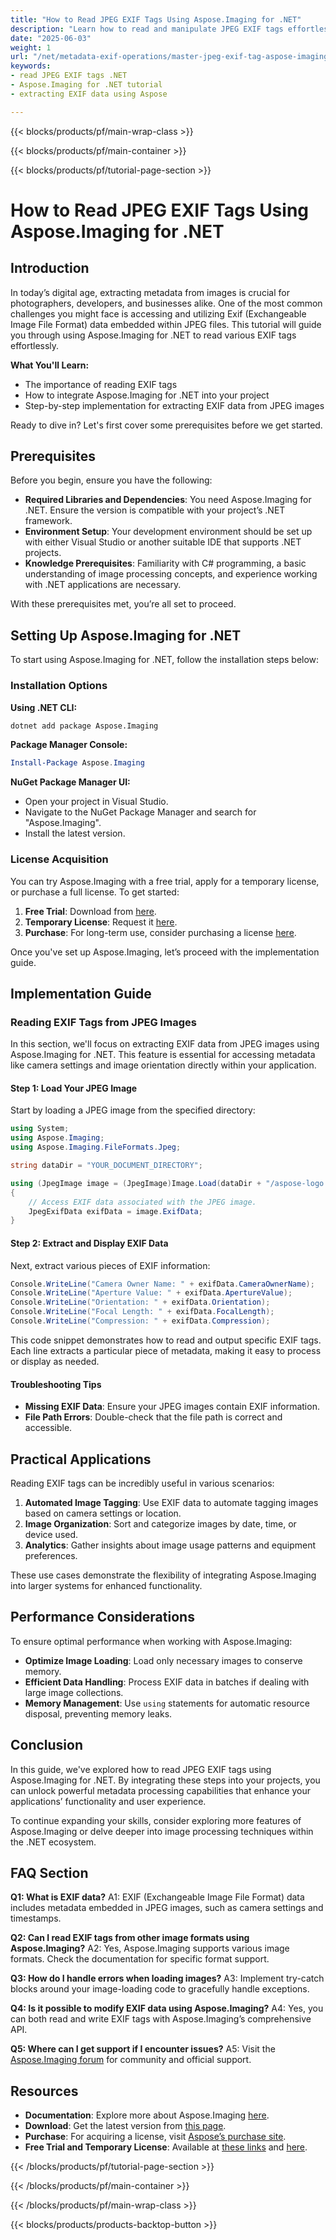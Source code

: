 ```yaml
---
title: "How to Read JPEG EXIF Tags Using Aspose.Imaging for .NET"
description: "Learn how to read and manipulate JPEG EXIF tags effortlessly with Aspose.Imaging for .NET. This guide provides step-by-step instructions for developers."
date: "2025-06-03"
weight: 1
url: "/net/metadata-exif-operations/master-jpeg-exif-tag-aspose-imaging-net/"
keywords:
- read JPEG EXIF tags .NET
- Aspose.Imaging for .NET tutorial
- extracting EXIF data using Aspose

---
```


{{< blocks/products/pf/main-wrap-class >}}

{{< blocks/products/pf/main-container >}}

{{< blocks/products/pf/tutorial-page-section >}}
# How to Read JPEG EXIF Tags Using Aspose.Imaging for .NET

## Introduction

In today’s digital age, extracting metadata from images is crucial for photographers, developers, and businesses alike. One of the most common challenges you might face is accessing and utilizing Exif (Exchangeable Image File Format) data embedded within JPEG files. This tutorial will guide you through using Aspose.Imaging for .NET to read various EXIF tags effortlessly.

**What You'll Learn:**
- The importance of reading EXIF tags
- How to integrate Aspose.Imaging for .NET into your project
- Step-by-step implementation for extracting EXIF data from JPEG images

Ready to dive in? Let's first cover some prerequisites before we get started.

## Prerequisites

Before you begin, ensure you have the following:

- **Required Libraries and Dependencies**: You need Aspose.Imaging for .NET. Ensure the version is compatible with your project’s .NET framework.
- **Environment Setup**: Your development environment should be set up with either Visual Studio or another suitable IDE that supports .NET projects.
- **Knowledge Prerequisites**: Familiarity with C# programming, a basic understanding of image processing concepts, and experience working with .NET applications are necessary.

With these prerequisites met, you’re all set to proceed.

## Setting Up Aspose.Imaging for .NET

To start using Aspose.Imaging for .NET, follow the installation steps below:

### Installation Options

**Using .NET CLI:**

```bash
dotnet add package Aspose.Imaging
```

**Package Manager Console:**

```powershell
Install-Package Aspose.Imaging
```

**NuGet Package Manager UI:**
- Open your project in Visual Studio.
- Navigate to the NuGet Package Manager and search for "Aspose.Imaging".
- Install the latest version.

### License Acquisition

You can try Aspose.Imaging with a free trial, apply for a temporary license, or purchase a full license. To get started:

1. **Free Trial**: Download from [here](https://releases.aspose.com/imaging/net/).
2. **Temporary License**: Request it [here](https://purchase.aspose.com/temporary-license/).
3. **Purchase**: For long-term use, consider purchasing a license [here](https://purchase.aspose.com/buy).

Once you've set up Aspose.Imaging, let’s proceed with the implementation guide.

## Implementation Guide

### Reading EXIF Tags from JPEG Images

In this section, we'll focus on extracting EXIF data from JPEG images using Aspose.Imaging for .NET. This feature is essential for accessing metadata like camera settings and image orientation directly within your application.

#### Step 1: Load Your JPEG Image

Start by loading a JPEG image from the specified directory:

```csharp
using System;
using Aspose.Imaging;
using Aspose.Imaging.FileFormats.Jpeg;

string dataDir = "YOUR_DOCUMENT_DIRECTORY"; 

using (JpegImage image = (JpegImage)Image.Load(dataDir + "/aspose-logo.jpg"))
{
    // Access EXIF data associated with the JPEG image.
    JpegExifData exifData = image.ExifData;
}
```

#### Step 2: Extract and Display EXIF Data

Next, extract various pieces of EXIF information:

```csharp
Console.WriteLine("Camera Owner Name: " + exifData.CameraOwnerName);
Console.WriteLine("Aperture Value: " + exifData.ApertureValue);
Console.WriteLine("Orientation: " + exifData.Orientation);
Console.WriteLine("Focal Length: " + exifData.FocalLength);
Console.WriteLine("Compression: " + exifData.Compression);
```

This code snippet demonstrates how to read and output specific EXIF tags. Each line extracts a particular piece of metadata, making it easy to process or display as needed.

#### Troubleshooting Tips

- **Missing EXIF Data**: Ensure your JPEG images contain EXIF information.
- **File Path Errors**: Double-check that the file path is correct and accessible.

## Practical Applications

Reading EXIF tags can be incredibly useful in various scenarios:

1. **Automated Image Tagging**: Use EXIF data to automate tagging images based on camera settings or location.
2. **Image Organization**: Sort and categorize images by date, time, or device used.
3. **Analytics**: Gather insights about image usage patterns and equipment preferences.

These use cases demonstrate the flexibility of integrating Aspose.Imaging into larger systems for enhanced functionality.

## Performance Considerations

To ensure optimal performance when working with Aspose.Imaging:

- **Optimize Image Loading**: Load only necessary images to conserve memory.
- **Efficient Data Handling**: Process EXIF data in batches if dealing with large image collections.
- **Memory Management**: Use `using` statements for automatic resource disposal, preventing memory leaks.

## Conclusion

In this guide, we've explored how to read JPEG EXIF tags using Aspose.Imaging for .NET. By integrating these steps into your projects, you can unlock powerful metadata processing capabilities that enhance your applications’ functionality and user experience.

To continue expanding your skills, consider exploring more features of Aspose.Imaging or delve deeper into image processing techniques within the .NET ecosystem.

## FAQ Section

**Q1: What is EXIF data?**
A1: EXIF (Exchangeable Image File Format) data includes metadata embedded in JPEG images, such as camera settings and timestamps.

**Q2: Can I read EXIF tags from other image formats using Aspose.Imaging?**
A2: Yes, Aspose.Imaging supports various image formats. Check the documentation for specific format support.

**Q3: How do I handle errors when loading images?**
A3: Implement try-catch blocks around your image-loading code to gracefully handle exceptions.

**Q4: Is it possible to modify EXIF data using Aspose.Imaging?**
A4: Yes, you can both read and write EXIF tags with Aspose.Imaging’s comprehensive API.

**Q5: Where can I get support if I encounter issues?**
A5: Visit the [Aspose.Imaging forum](https://forum.aspose.com/c/imaging/10) for community and official support.

## Resources

- **Documentation**: Explore more about Aspose.Imaging [here](https://reference.aspose.com/imaging/net/).
- **Download**: Get the latest version from [this page](https://releases.aspose.com/imaging/net/).
- **Purchase**: For acquiring a license, visit [Aspose’s purchase site](https://purchase.aspose.com/buy).
- **Free Trial and Temporary License**: Available at [these links](https://releases.aspose.com/imaging/net/) and [here](https://purchase.aspose.com/temporary-license/).

{{< /blocks/products/pf/tutorial-page-section >}}

{{< /blocks/products/pf/main-container >}}

{{< /blocks/products/pf/main-wrap-class >}}

{{< blocks/products/products-backtop-button >}}